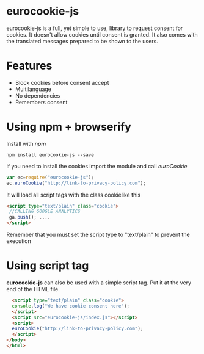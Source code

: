 eurocookie-js
=============

eurocookie-js is a full, yet simple to use, library to request consent for cookies. It doesn't allow cookies until consent is granted. It also comes with the translated messages prepared to be shown to the users.

# Features

* Block cookies before consent accept
* Multilanguage
* No dependencies
* Remembers consent

# Using npm + browserify

Install with _npm_

```
npm install eurocookie-js --save
```

If you need to install the cookies import the module and call _euroCookie_

```js
var ec=require("eurocookie-js");
ec.euroCookie("http://link-to-privacy-policy.com");
```

It will load all script tags with the class cookielike this
```html
<script type="text/plain" class="cookie">
 //CALLING GOOGLE ANALYTICS
 ga.push(); ....
</script>
```

Remember that you must set the script type to "text/plain" to prevent the execution

# Using script tag

__eurocookie-js__ can also be used with a simple script tag. Put it at the very end of the HTML file.

```html
  <script type="text/plain" class="cookie">
  console.log("We have cookie consent here");
  </script>
  <script src="eurocookie-js/index.js"></script>
  <script>
  euroCookie("http://link-to-privacy-policy.com");
  </script>
</body>
</html>
```

